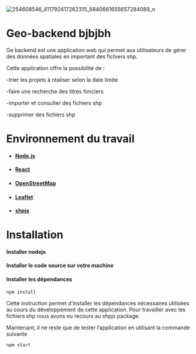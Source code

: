 ![254608546_411792417262315_8840661655657284089_n](https://user-images.githubusercontent.com/93826690/140927496-e5e231b8-cde7-4a45-afd3-e97d79b9f0ff.png)

# Geo-backend bjbjbh

Ge backend est une application web qui permet aux utilisateurs de gérer des données spatiales en important des fichiers shp.

Cette application offre la possibilité de :

-trier les projets à réaliser selon la date limite

-faire une recherche des titres fonciers

-importer et consulter des fichiers shp

-supprimer des fichiers shp

# Environnement du travail

- #### [Node.js](https://nodejs.org/en/)
- #### [React](https://fr.reactjs.org/)
- #### [OpenStreetMap](https://www.openstreetmap.org/#map=6/33.962/9.558)
- #### [Leaflet](https://leafletjs.com/)
- #### [shpjs](https://www.npmjs.com/package/sh)

# Installation

#### Installer nodejs

#### Installer le code source sur votre machine

#### Installer les dépendances

```
npm install
```

Cette instruction permet d’installer les dépendances nécessaires utilisées au cours du développement de cette application.
Pour travailler avec les fichiers shp nous avons eu recours au shpjs package.

Maintenant, il ne reste que de tester l’application en utilisant la commande suivante

```
npm start
```
